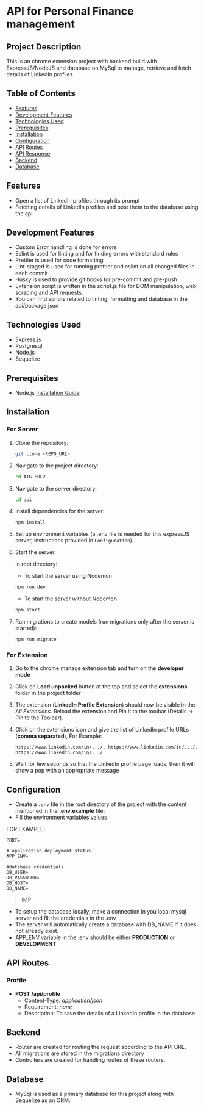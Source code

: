 # API for Personal Finance management

## Project Description

This is an chrome extension project with backend build with ExpressJS/NodeJS and database on MySql to manage, retrieve and fetch details of LinkedIn profiles.

## Table of Contents

- [Features](#features)
- [Development Features](#development-features)
- [Technologies Used](#technologies-used)
- [Prerequisites](#prerequisites)
- [Installation](#installation)
- [Configuration](#configuration)
- [API Routes](#api-routes)
- [API Response](#api-response)
- [Backend](#backend)
- [Database](#database)

## Features

- Open a list of LinkedIn profiles through its prompt
- Fetching details of LinkedIn profiles and post them to the database using the api

## Development Features

- Custom Error handling is done for errors
- Eslint is used for linting and for finding errors with standard rules
- Prettier is used for code formatting
- Lint-staged is used for running prettier and eslint on all changed files in each commit
- Husky is used to provide git hooks for pre-commit and pre-push
- Extension script is written in the script.js file for DOM manipulation, web scraping and API requests. 
- You can find scripts related to linting, formatting and database in the api/package.json

## Technologies Used

- Express.js
- Postgresql
- Node.js
- Sequelize

## Prerequisites

- Node.js [Installation Guide](https://nodejs.org/)

## Installation

### For Server

1. Clone the repository:

   ```bash
   git clone <REPO_URL>
   ```

2. Navigate to the project directory:

   ```bash
   cd ATG-POC2
   ```

3. Navigate to the server directory:

   ```bash
   cd api
   ```


4. Install dependencies for the server:

   ```bash
   npm install
   ```

5. Set up environment variables (a .env file is needed for this expressJS server, instructions provided in `Configuration`).

6. Start the server:

   In root directory:

   - To start the server using Nodemon

   ```bash
   npm run dev
   ```

   - To start the server without Nodemon

   ```bash
   npm start
   ```

7. Run migrations to create models (run migrations only after the server is started):

   ```bash
   npm run migrate
   ```

### For Extension

1. Go to the chrome manage extension tab and turn on the **developer mode**

2. Click on **Load unpacked** button at the top and select the **extensions** folder in the project folder

3. The extension (**LinkedIn Profile Extension**) should now be visible in the _All Extensions_. Reload the extension and Pin it to the toolbar (Details -> Pin to the Toolbar).

4. Click on the extensions icon and give the list of LinkedIn profile URLs (**comma separated**), For Example:

   ```
   https://www.linkedin.com/in/.../, https://www.linkedin.com/in/.../, https://www.linkedin.com/in/.../
   ```

5. Wait for few seconds so that the LinkedIn profile page loads, then it will show a pop with an appropriate message  

## Configuration

- Create a `.env` file in the root directory of the project with the content mentioned in the **.env.example** file:
- Fill the environment variables values

FOR EXAMPLE:

```.env
PORT=

# application deployment status
APP_ENV=

#database credentials
DB_USER=
DB_PASSWORD=
DB_HOST=
DB_NAME=
```

> IMP:

- To setup the database locally, make a connection in you local mysql server and fill the credentials in the .env
- The server will automatically create a database with DB_NAME if it does not already exist.
- APP_ENV variable in the .env should be either **PRODUCTION** or **DEVELOPMENT**

## API Routes

### Profile

- **POST /api/profile**
  - Content-Type: _application/json_
  - Requirement: _none_
  - Description: To save the details of a LinkedIn profile in the database

## Backend

- Router are created for routing the request according to the API URL.
- All migrations are stored in the migrations directory
- Controllers are created for handling routes of these routers.

## Database

- MySql is used as a primary database for this project along with Sequelize as an ORM.
